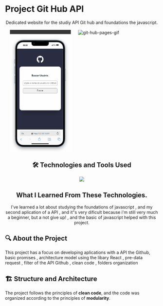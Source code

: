 # Project Git Hub API 
<div align="center">
    <p>
       Dedicated website for the studiy API Git hub and foundations the javascript.
    </p>
   
</div>

<div style="margin: 1rem;display: flex;gap: 1.5rem;">
    <img src="./src/img/animação-git-hub-mobile.gif" alt="git-hub-pages-gif" height="400px" width="200px"> 
    <img src="./src/img/animação-git-hub-desktop.gif" alt="git-hub-pages-gif" height="400px" width="600px"> 
</div>

<div align="center">
    <h2>🛠️ Technologies and Tools Used</h2>
      <img width="400px"  src="https://skillicons.dev/icons?i=html,css,javascript,git,github" />
  </div>

<div align="center">
  <h2>What I Learned From These Technologies.</h2> 
   I've learned a lot about studying the foundations of javascript , and my second aplication of a API , and it"s very dificult because i'm still  very much a beginner, but a not give up! , and the basic of javascript helped with this project.
</div>

## 🔍 About the Project

This project has a focus on developing aplications with a API the Github, basic promises , architecture model using the libary React , pre-data request , filter of the API Github , clean code , folders organization


## 🏗 Structure and Architecture

The project follows the principles of **clean code**, and the code was organized according to the principles of **modularity**.
